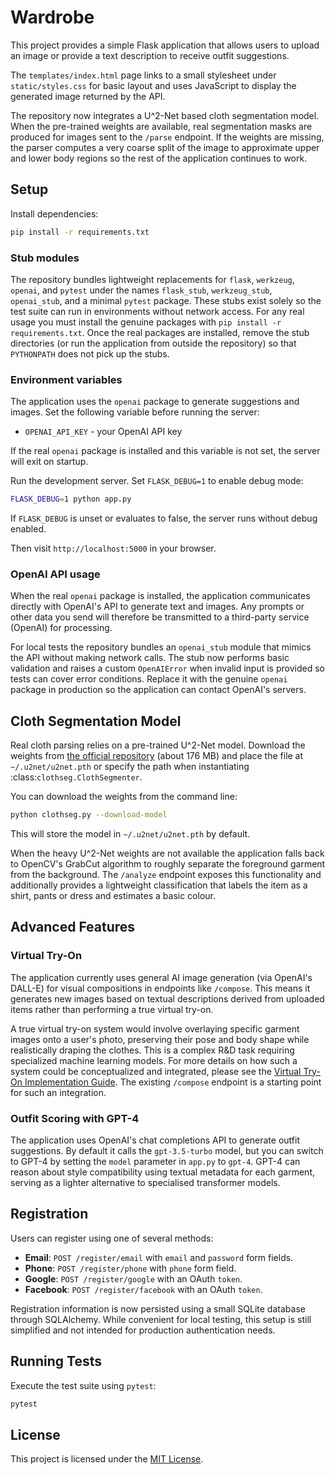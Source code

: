 # Wardrobe

This project provides a simple Flask application that allows users to upload an image or provide a text description to receive outfit suggestions.

The `templates/index.html` page links to a small stylesheet under `static/styles.css` for basic layout and uses JavaScript to display the generated image returned by the API.

The repository now integrates a U^2-Net based cloth segmentation model. When the
pre-trained weights are available, real segmentation masks are produced for
images sent to the `/parse` endpoint. If the weights are missing, the parser
computes a very coarse split of the image to approximate upper and lower body
regions so the rest of the application continues to work.

## Setup

Install dependencies:

```bash
pip install -r requirements.txt
```

### Stub modules

The repository bundles lightweight replacements for `flask`, `werkzeug`,
`openai`, and `pytest` under the names `flask_stub`, `werkzeug_stub`,
`openai_stub`, and a minimal `pytest` package. These stubs exist solely so the
test suite can run in environments without network access. For any real usage
you must install the genuine packages with `pip install -r requirements.txt`.
Once the real packages are installed, remove the stub directories (or run the
application from outside the repository) so that ``PYTHONPATH`` does not pick up
the stubs.

### Environment variables

The application uses the `openai` package to generate suggestions and images.
Set the following variable before running the server:

- `OPENAI_API_KEY` - your OpenAI API key

If the real `openai` package is installed and this variable is not set, the
server will exit on startup.

Run the development server. Set `FLASK_DEBUG=1` to enable debug mode:

```bash
FLASK_DEBUG=1 python app.py
```

If `FLASK_DEBUG` is unset or evaluates to false, the server runs without debug
enabled.

Then visit `http://localhost:5000` in your browser.

### OpenAI API usage

When the real `openai` package is installed, the application communicates
directly with OpenAI's API to generate text and images. Any prompts or other
data you send will therefore be transmitted to a third-party service
(OpenAI) for processing.

For local tests the repository bundles an `openai_stub` module that mimics the
API without making network calls.  The stub now performs basic validation and
raises a custom `OpenAIError` when invalid input is provided so tests can cover
error conditions.  Replace it with the genuine `openai` package in production so
the application can contact OpenAI's servers.

## Cloth Segmentation Model

Real cloth parsing relies on a pre-trained U^2-Net model. Download the weights
from [the official repository](https://github.com/xuebinqin/U-2-Net/releases/download/v1.0/u2net.pth)
(about 176&nbsp;MB) and place the file at `~/.u2net/u2net.pth` or specify the
path when instantiating :class:`clothseg.ClothSegmenter`.

You can download the weights from the command line:

```bash
python clothseg.py --download-model
```

This will store the model in `~/.u2net/u2net.pth` by default.

When the heavy U^2-Net weights are not available the application falls back to
OpenCV's GrabCut algorithm to roughly separate the foreground garment from the
background. The `/analyze` endpoint exposes this functionality and additionally
provides a lightweight classification that labels the item as a shirt, pants or
dress and estimates a basic colour.

## Advanced Features

### Virtual Try-On

The application currently uses general AI image generation (via OpenAI's DALL-E) for visual compositions in endpoints like `/compose`. This means it generates new images based on textual descriptions derived from uploaded items rather than performing a true virtual try-on.

A true virtual try-on system would involve overlaying specific garment images onto a user's photo, preserving their pose and body shape while realistically draping the clothes. This is a complex R&D task requiring specialized machine learning models. For more details on how such a system could be conceptualized and integrated, please see the [Virtual Try-On Implementation Guide](./VIRTUAL_TRY_ON.md). The existing `/compose` endpoint is a starting point for such an integration.

### Outfit Scoring with GPT-4

The application uses OpenAI's chat completions API to generate outfit suggestions. By default it calls the `gpt-3.5-turbo` model, but you can switch to GPT-4 by setting the `model` parameter in `app.py` to `gpt-4`. GPT-4 can reason about style compatibility using textual metadata for each garment, serving as a lighter alternative to specialised transformer models.


## Registration

Users can register using one of several methods:

- **Email**: `POST /register/email` with `email` and `password` form fields.
- **Phone**: `POST /register/phone` with `phone` form field.
- **Google**: `POST /register/google` with an OAuth `token`.
- **Facebook**: `POST /register/facebook` with an OAuth `token`.

Registration information is now persisted using a small SQLite database
through SQLAlchemy. While convenient for local testing, this setup is
still simplified and not intended for production authentication needs.

## Running Tests

Execute the test suite using `pytest`:

```bash
pytest
```

## License

This project is licensed under the [MIT License](LICENSE).
